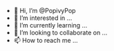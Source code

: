 - 👋 Hi, I’m @PopivyPop
- 👀 I’m interested in ...
- 🌱 I’m currently learning ...
- 💞️ I’m looking to collaborate on ...
- 📫 How to reach me ...

<!---
PopivyPop/PopivyPop is a ✨ special ✨ repository because its `README.md` (this file) appears on your GitHub profile.
You can click the Preview link to take a look at your changes.
--->
